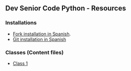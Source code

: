 ## Dev Senior Code Python - Resources

### Installations

- [Fork installation in Spanish](./fork/fork_installation.md).
- [Git installation in Spanish](./git/git_installation.md)

### Classes (Content files)

- [Class 1](./classes/class1/)